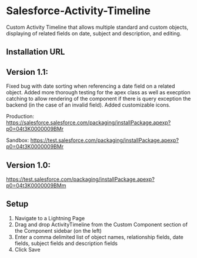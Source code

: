 # Salesforce-Activity-Timeline
Custom Activity Timeline that allows multiple standard and custom objects, displaying of related fields on date, subject and description, and editing.

## Installation URL

## Version 1.1:
Fixed bug with date sorting when referencing a date field on a related object. Added more thorough testing for the apex class as well as execption catching to allow rendering of the component if there is query exception the backend (in the case of an invalid field). Added customizable icons.

Production: 	https://salesforce.salesforce.com/packaging/installPackage.apexp?p0=04t3K0000009BMr

Sandbox: 	https://test.salesforce.com/packaging/installPackage.apexp?p0=04t3K0000009BMr

## Version 1.0:
https://test.salesforce.com/packaging/installPackage.apexp?p0=04t3K0000009BMm

## Setup
1. Navigate to a Lightning Page
2. Drag and drop ActivityTimeline from the Custom Component section of the Component sidebar (on the left)
3. Enter a comma delimited list of object names, relationship fields, date fields, subject fields and description fields
4. Click Save
